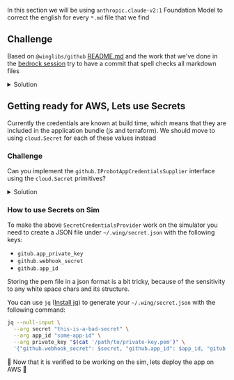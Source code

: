 In this section we will be using `anthropic.claude-v2:1` Foundation Model
to correct the english for every `*.md` file that we find

## Challenge

Based on `@winglibs/github` [README.md](https://www.npmjs.com/package/@winglibs/github) and the work that we've done in the [bedrock session](./04-bedrock.md) try to have a commit that spell checks all markdown files

<details>
<summary>Solution</summary>
     
 
    bring cloud;
    bring util;
    bring github;
    bring bedrock;
    bring fs;

    let claude = new bedrock.Model("anthropic.claude-v2:1") as "claude";

    let correct = inflight (s: str):str => {
      log("invoking {claude.modelId}");
      let sysPrompt = "Correct the English including typos grammar and punctuation in the following markdown text, reply with corrected markdown text delimited the text with a <body> tag.";
      let res = claude.invoke({
        "prompt": "Human:{sysPrompt}\n{s}nAssistant:",
        "max_tokens_to_sample": 2048,
      });
      log("{res}"); 
      let r = res.get("completion").asStr().split("<body>").at(1).split("</body>").at(0);
      log(r);
      return r;
    };

    let handler = inflight (ctx) => {
      let repo = ctx.payload.repository;

      // find all changed mdfiles by comparing the commits of the PR
      let compare = ctx.octokit.repos.compareCommits(
        owner: repo.owner.login,
        repo: repo.name,
        base: ctx.payload.pull_request.base.sha,
        head: ctx.payload.pull_request.head.sha,
      );

      log("{Json.stringify(compare.data.commits)}");
      
      let mdFiles = MutMap<str>{};
      for commit in compare.data.commits {
        let commitContent = ctx.octokit.repos.getCommit(
          owner: repo.owner.login,
          repo: repo.name,
          ref: ctx.payload.pull_request.head.ref,
        );
        log("{Json.stringify(commitContent)}");
        if let files = commitContent.data.files {
          for file in files {
            log("{Json.stringify(file)}");
            if file.filename.endsWith(".md") && (file.status == "modified" || file.status == "added" || file.status == "changed") {
              mdFiles.set(file.filename, file.sha);
            }
          }
        }
      }

      // list over mdfiles and update them
      for filename in mdFiles.keys() {
        let contents = ctx.octokit.repos.getContent(
          owner: repo.owner.login,
          repo: repo.name,
          path: filename,
          ref: ctx.payload.pull_request.head.sha);
        
        let fileContents = util.base64Decode("{contents.data.content}");
          
          
        ctx.octokit.repos.createOrUpdateFileContents(
          owner: repo.owner.login,
          repo: repo.name,
          branch: ctx.payload.pull_request.head.ref,
          sha: contents.data.sha,
          path: filename,
          message: "chore: Correct the spelling, grammar & punctuation in '{filename}'",
          content: util.base64Encode(correct(fileContents))
        );
      }
    };


    class SimpleCredentialsSupplier impl github.IProbotAppCredentialsSupplier {
      
      pub inflight getId(): str {
      return "APP ID";
      }

      pub inflight getWebhookSecret(): str {
      return "this-is-a-bad-secret";
      }

      pub inflight getPrivateKey(): str {
      return fs.readFile("/Users/eyalkeren/Downloads/english-grammar-fixer.2024-01-02.private-key.pem");
      }
    }


    let credentialsProvider = new SimpleCredentialsSupplier();

    let markdown = new github.ProbotApp(
      credentialsSupplier: credentialsProvider,
      onPullRequestOpened: handler,
      onPullRequestReopened: handler
    );    

     
     
</details>

## Getting ready for AWS, Lets use Secrets

Currently the credentials are known at build time, which means that they
are included in the application bundle (js and terraform). We should
move to using `cloud.Secret` for each of these values instead

### Challenge

Can you implement the `github.IProbotAppCredentialsSupplier` interface using the `cloud.Secret` primitives?

<details>
<summary>Solution</summary>


    class SecretCredentialsProvider impl github.IProbotAppCredentialsSupplier{
      privateKey: cloud.Secret;
      id: cloud.Secret;
      webhookSecret: cloud.Secret;
      new() {
        this.privateKey = new cloud.Secret(name: "gitub.app_private_key") as "gitub.app_private_key";
        this.id = new cloud.Secret(name: "github.app_id") as "github.app_id";
        this.webhookSecret = new cloud.Secret(name: "github.webhook_secret") as "github.webhook_secret";
      }
      pub inflight getId(): str {
        return this.id.value();
      }
      pub inflight getWebhookSecret(): str {
        return this.webhookSecret.value();
      }
      pub inflight getPrivateKey(): str {
        return this.privateKey.value();
      }
    }

    let credentialsProvider = new SecretCredentialsProvider();

</details>     

### How to use Secrets on Sim

To make the above `SecretCredentialsProvider` work on the simulator you
need to create a JSON file under `~/.wing/secret.json` with the following keys:
- `gitub.app_private_key`
- `github.webhook_secret`
- `github.app_id`

Storing the pem file in a json format is a bit tricky, because of the sensitivity to any white space chars and its structure.

You can use `jq` ([Install jq](https://jqlang.github.io/jq/)) to generate your `~/.wing/secret.json` with the following command:

```sh
jq --null-input \
  --arg secret "this-is-a-bad-secret" \
  --arg app_id "some-app-id" \
  --arg private_key "$(cat '/path/to/private-key.pem')" \
  '{"github.webhook_secret": $secret, "github.app_id": $app_id, "gitub.app_private_key": $private_key}' > ~/.wing/secrets.json
```


🚀 Now that it is verified to be working on the sim, lets deploy the app on AWS 🚀
